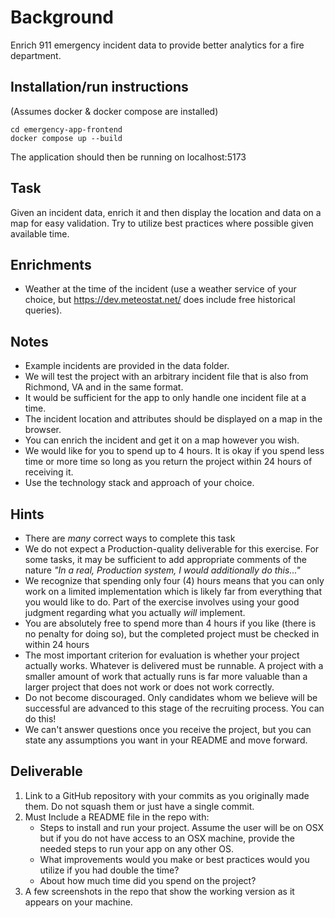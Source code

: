 Background
==========
Enrich 911 emergency incident data to provide better analytics for a fire department.

Installation/run instructions
---
(Assumes docker & docker compose are installed)
```
cd emergency-app-frontend
docker compose up --build
```
The application should then be running on localhost:5173

Task
----
Given an incident data, enrich it and then display the location and data on a map for easy validation. Try to utilize best practices where possible given available time. 

Enrichments
-----------
* Weather at the time of the incident (use a weather service of your choice, but https://dev.meteostat.net/ does include free historical queries).

Notes
-----
* Example incidents are provided in the data folder.
* We will test the project with an arbitrary incident file that is also from Richmond, VA and in the same format.
* It would be sufficient for the app to only handle one incident file at a time.
* The incident location and attributes should be displayed on a map in the browser.
* You can enrich the incident and get it on a map however you wish.
* We would like for you to spend up to 4 hours. It is okay if you spend less time or more time so long as you return the project within 24 hours of receiving it.
* Use the technology stack and approach of your choice.

## Hints
* There are _many_ correct ways to complete this task
* We do not expect a Production-quality deliverable for this exercise. For some tasks, it may be sufficient to add appropriate comments of the nature _"In a real, Production system, I would additionally do this..."_
* We recognize that spending only four (4) hours means that you can only work on a limited implementation which is likely far from everything that you would like to do. Part of the exercise involves using your good judgment regarding what you actually _will_ implement. 
* You are absolutely free to spend more than 4 hours if you like (there is no penalty for doing so), but the completed project must be checked in within 24 hours
* The most important criterion for evaluation is whether your project actually works. Whatever is delivered must be runnable. A project with a smaller amount of work that actually runs is far more valuable than a larger project that does not work or does not work correctly.
* Do not become discouraged. Only candidates whom we believe will be successful are advanced to this stage of the recruiting process. You can do this!
* We can't answer questions once you receive the project, but you can state any assumptions you want in your README and move forward. 

Deliverable
-----------
1. Link to a GitHub repository with your commits as you originally made them. Do not squash them or just have a single commit. 
2. Must Include a README file in the repo with:
    * Steps to install and run your project. Assume the user will be on OSX but if you do not have access to an OSX machine, provide the needed steps to run your app on any other OS.
    * What improvements would you make or best practices would you utilize if you had double the time?
    * About how much time did you spend on the project?
3. A few screenshots in the repo that show the working version as it appears on your machine.

